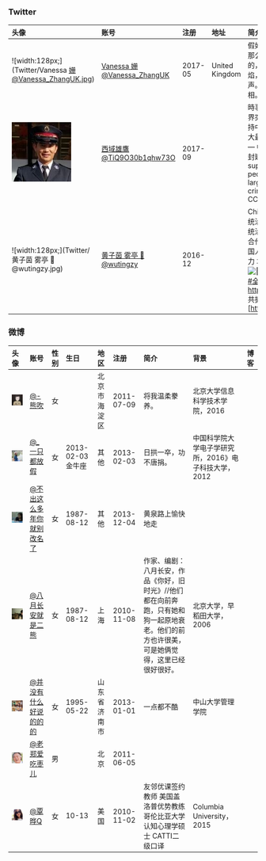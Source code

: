 ### Twitter

| **头像**                                                    | **账号**                                                     | **注册** | **地址**       | **简介**                                                     | **网站**                                                     |
| :---------------------------------------------------------- | :----------------------------------------------------------- | :------- | :------------- | :----------------------------------------------------------- | :----------------------------------------------------------- |
| ![width:128px;](Twitter/Vanessa 姗@Vanessa_ZhangUK.jpg) | [Vanessa 姗@Vanessa_ZhangUK](https://twitter.com/Vanessa_ZhangUK) | 2017-05  | United Kingdom | 假如这个世界堕入黑暗，那么，吹灭最后一盏灯的，不是坏人的嚣张气焰，而是好人的忍气吞声。和大家一起，传播真相。 |                                                              |
| ![width:128px;](Twitter/西域雄鷹@TiQ9O30b1qhw73O.jpg)   | [西域雄鷹@TiQ9O30b1qhw73O](https://twitter.com/TiQ9O30b1qhw73O) | 2017-09  |                | 時事政治，分享國內及世界突發新聞與時評 強力支持中國民眾，剷除國內最大最惡的黑社會犯罪團伙 — 中國共產黨，推翻習共封建兲朝！ Strongly support the Chinese people and eradicate the largest and worst criminal gang as the CCP |                                                              |
| ![width:128px;](Twitter/黄子茵 雾亭 🗽@wutingzy.jpg)     | [黄子茵 雾亭 🗽@wutingzy](https://twitter.com/wutingzy)       | 2016-12  |                | China Issues ![💥](https://abs.twimg.com/emoji/v2/72x72/1f4a5.png)三种罪 统治别人 接受统治 和帮助统治 ![💥](https://abs.twimg.com/emoji/v2/72x72/1f4a5.png)对统治者三不 不合作 不承认 不上当 ![🌈](https://abs.twimg.com/emoji/v2/72x72/1f308.png)中国人的事情 只有中国人努力 才有希望 自救者得救 ![🌊](https://abs.twimg.com/emoji/v2/72x72/1f30a.png)团结或死亡 [#全民共振](https://twitter.com/hashtag/%E5%85%A8%E6%B0%91%E5%85%B1%E6%8C%AF?src=hash) [#全民立约](https://twitter.com/hashtag/%E5%85%A8%E6%B0%91%E7%AB%8B%E7%BA%A6?src=hash) 共振交流群 [https://t.me/QMGZ2019 ](https://t.co/lBtPGl6yrv) 共振电报频道 [https://t.me/QMGZ2018 | [雾亭黄子茵 - YouTube](https://www.youtube.com/channel/UCFjKZM-6dADQG1CXNjzac2A) |

### 微博

| **头像**                                             | **账号**                                                     | **性别** | **生日**          | **地区**     | **注册**   | **简介**                                                     | **背景**                                             | **博客** |
| :--------------------------------------------------- | :----------------------------------------------------------- | :------- | :---------------- | :----------- | :--------- | :----------------------------------------------------------- | :--------------------------------------------------- | :------- |
| ![width:128px;](Weibo/@-熊吹.jpg)                    | [@-熊吹](https://www.weibo.com/p/1005051292292547/)          | 女       |                   | 北京市海淀区 | 2011-07-09 | 将我温柔豢养。                                               | 北京大学信息科学技术学院，2016                       |          |
| ![width:128px;](Weibo/@_一只都放假.jpg)              | [@_一只都放假](https://weibo.com/p/1005051256810972/)        | 女       | 2013-02-03 金牛座 | 其他         | 2013-02-03 | 日拱一卒，功不唐捐。                                         | 中国科学院大学电子学研究所，2016》电子科技大学，2012 |          |
| ![width:128px;](Weibo/@不出这么多年你就别改名了.jpg) | [@不出这么多年你就别改名了](https://weibo.com/p/1005053918318566/) | 女       | 1987-08-12        | 其他         | 2013-12-04 | 黄泉路上愉快地走                                             |                                                      |          |
| ![width:128px;](Weibo/@八月长安就是二熊.jpg)         | [@八月长安就是二熊](https://www.weibo.com/p/1035051739998217/) | 女       | 1987-08-12        | 上海         | 2010-11-08 | 作家、编剧：八月长安，作品《你好，旧时光》//他们都在向前奔跑，只有她和狗一起原地衰老。他们的前方也许很美，可是她俩觉得，这里已经很好很好。 | 北京大学，早稻田大学，2006                           |          |
| ![width:128px;](Weibo/@并没有什么好说的的的.jpg)     | [@并没有什么好说的的的](https://www.weibo.com/p/1005053211324885/) | 女       | 1995-05-22        | 山东省济南市 | 2013-01-01 | 一点都不酷                                                   | 中山大学管理学院                                     |          |
| ![width:128px;](Weibo/@老郑爱吃枣儿.jpg)             | [@老郑爱吃枣儿](https://www.weibo.com/p/1005052162732201/)   | 男       |                   | 北京         | 2011-06-05 |                                                              |                                                      |          |
| ![width:128px;](Weibo/@覃晔Q.jpg)                    | [@覃晔Q](https://www.weibo.com/p/1005051845023791/)          | 女       | 10-13             | 美国         | 2010-11-02 | 友邻优课签约教师 美国盖洛普优势教练 哥伦比亚大学认知心理学硕士 CATTI二级口译 | Columbia University，2015                            |          |
